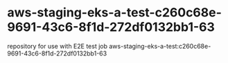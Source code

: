 # aws-staging-eks-a-test-c260c68e-9691-43c6-8f1d-272df0132bb1-63
repository for use with E2E test job aws-staging-eks-a-test:c260c68e-9691-43c6-8f1d-272df0132bb1-63
